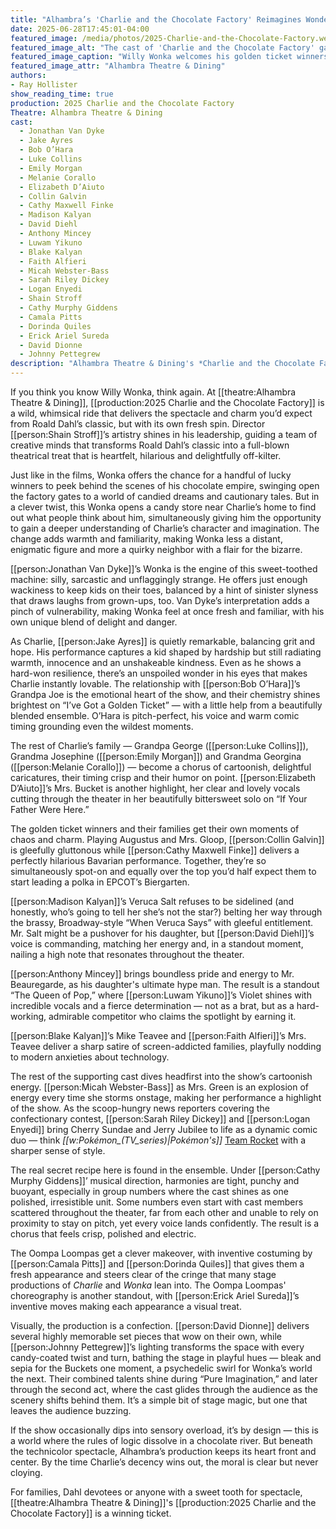 ```yaml
---
title: "Alhambra’s 'Charlie and the Chocolate Factory' Reimagines Wonder, Whimsy and Wackiness in a Candy-Coated Spectacle"
date: 2025-06-28T17:45:01-04:00
featured_image: /media/photos/2025-Charlie-and-the-Chocolate-Factory.webp
featured_image_alt: "The cast of 'Charlie and the Chocolate Factory' gathers around Willy Wonka under bright candy-colored lights at Alhambra Theatre & Dining."
featured_image_caption: "Willy Wonka welcomes his golden ticket winners — and their wildly varied guardians — into a world of pure imagination in *Charlie and the Chocolate Factory* at Alhambra Theatre & Dining."
featured_image_attr: "Alhambra Theatre & Dining" 
authors: 
- Ray Hollister
show_reading_time: true
production: 2025 Charlie and the Chocolate Factory
Theatre: Alhambra Theatre & Dining
cast:
  - Jonathan Van Dyke
  - Jake Ayres
  - Bob O’Hara
  - Luke Collins
  - Emily Morgan
  - Melanie Corallo
  - Elizabeth D’Aiuto
  - Collin Galvin
  - Cathy Maxwell Finke
  - Madison Kalyan
  - David Diehl
  - Anthony Mincey
  - Luwam Yikuno
  - Blake Kalyan
  - Faith Alfieri
  - Micah Webster-Bass
  - Sarah Riley Dickey
  - Logan Enyedi
  - Shain Stroff
  - Cathy Murphy Giddens
  - Camala Pitts
  - Dorinda Quiles
  - Erick Ariel Sureda
  - David Dionne
  - Johnny Pettegrew
description: "Alhambra Theatre & Dining's *Charlie and the Chocolate Factory* is a whimsical, heartfelt reimagining of Roald Dahl's classic, blending humor, charm and a fresh take on Willy Wonka."
---
```

If you think you know Willy Wonka, think again. At [[theatre:Alhambra Theatre & Dining]], [[production:2025 Charlie and the Chocolate Factory]] is a wild, whimsical ride that delivers the spectacle and charm you’d expect from Roald Dahl’s classic, but with its own fresh spin. Director [[person:Shain Stroff]]’s artistry shines in his leadership, guiding a team of creative minds that transforms Roald Dahl’s classic into a full-blown theatrical treat that is heartfelt, hilarious and delightfully off-kilter.

Just like in the films, Wonka offers the chance for a handful of lucky winners to peek behind the scenes of his chocolate empire, swinging open the factory gates to a world of candied dreams and cautionary tales. But in a clever twist, this Wonka opens a candy store near Charlie’s home to find out what people think about him, simultaneously giving him the opportunity to gain a deeper understanding of Charlie’s character and imagination. The change adds warmth and familiarity, making Wonka less a distant, enigmatic figure and more a quirky neighbor with a flair for the bizarre.

[[person:Jonathan Van Dyke]]’s Wonka is the engine of this sweet-toothed machine: silly, sarcastic and unflaggingly strange. He offers just enough wackiness to keep kids on their toes, balanced by a hint of sinister slyness that draws laughs from grown-ups, too. Van Dyke’s interpretation adds a pinch of vulnerability, making Wonka feel at once fresh and familiar, with his own unique blend of delight and danger.

As Charlie, [[person:Jake Ayres]] is quietly remarkable, balancing grit and hope. His performance captures a kid shaped by hardship but still radiating warmth, innocence and an unshakeable kindness. Even as he shows a hard-won resilience, there’s an unspoiled wonder in his eyes that makes Charlie instantly lovable. The relationship with [[person:Bob O’Hara]]’s Grandpa Joe is the emotional heart of the show, and their chemistry shines brightest on “I’ve Got a Golden Ticket” — with a little help from a beautifully blended ensemble. O’Hara is pitch-perfect, his voice and warm comic timing grounding even the wildest moments.

The rest of Charlie’s family — Grandpa George ([[person:Luke Collins]]), Grandma Josephine ([[person:Emily Morgan]]) and Grandma Georgina ([[person:Melanie Corallo]]) — become a chorus of cartoonish, delightful caricatures, their timing crisp and their humor on point. [[person:Elizabeth D’Aiuto]]’s Mrs. Bucket is another highlight, her clear and lovely vocals cutting through the theater in her beautifully bittersweet solo on “If Your Father Were Here.”

The golden ticket winners and their families get their own moments of chaos and charm. Playing Augustus and Mrs. Gloop, [[person:Collin Galvin]] is gleefully gluttonous while [[person:Cathy Maxwell Finke]] delivers a perfectly hilarious Bavarian performance. Together, they’re so simultaneously spot-on and equally over the top you’d half expect them to start leading a polka in EPCOT’s Biergarten.

[[person:Madison Kalyan]]’s Veruca Salt refuses to be sidelined (and honestly, who’s going to tell her she’s not the star?) belting her way through the brassy, Broadway-style “When Veruca Says” with gleeful entitlement. Mr. Salt might be a pushover for his daughter, but [[person:David Diehl]]’s voice is commanding, matching her energy and, in a standout moment, nailing a high note that resonates throughout the theater.

[[person:Anthony Mincey]] brings boundless pride and energy to Mr. Beauregarde, as his daughter's ultimate hype man. The result is a standout “The Queen of Pop,” where [[person:Luwam Yikuno]]’s Violet shines with incredible vocals and a fierce determination — not as a brat, but as a hard-working, admirable competitor who claims the spotlight by earning it.

[[person:Blake Kalyan]]’s Mike Teavee and [[person:Faith Alfieri]]’s Mrs. Teavee deliver a sharp satire of screen-addicted families, playfully nodding to modern anxieties about technology.

The rest of the supporting cast dives headfirst into the show’s cartoonish energy. [[person:Micah Webster-Bass]] as Mrs. Green is an explosion of energy every time she storms onstage, making her performance a highlight of the show. As the scoop-hungry news reporters covering the confectionary contest, [[person:Sarah Riley Dickey]] and [[person:Logan Enyedi]] bring Cherry Sundae and Jerry Jubilee to life as a dynamic comic duo — think *[[w:Pokémon_(TV_series)|Pokémon's]]* [Team Rocket](https://www.youtube.com/watch?v=fblkTPjj8Yg) with a sharper sense of style.

The real secret recipe here is found in the ensemble. Under [[person:Cathy Murphy Giddens]]’ musical direction, harmonies are tight, punchy and buoyant, especially in group numbers where the cast shines as one polished, irresistible unit. Some numbers even start with cast members scattered throughout the theater, far from each other and unable to rely on proximity to stay on pitch, yet every voice lands confidently. The result is a chorus that feels crisp, polished and electric.

The Oompa Loompas get a clever makeover, with inventive costuming by [[person:Camala Pitts]] and [[person:Dorinda Quiles]] that gives them a fresh appearance and steers clear of the cringe that many stage productions of *Charlie* and *Wonka* lean into. The Oompa Loompas' choreography is another standout, with [[person:Erick Ariel Sureda]]’s inventive moves making each appearance a visual treat.

Visually, the production is a confection. [[person:David Dionne]] delivers several highly memorable set pieces that wow on their own, while [[person:Johnny Pettegrew]]’s lighting transforms the space with every candy-coated twist and turn, bathing the stage in playful hues — bleak and sepia for the Buckets one moment, a psychedelic swirl for Wonka’s world the next. Their combined talents shine during “Pure Imagination,” and later through the second act, where the cast glides through the audience as the scenery shifts behind them. It’s a simple bit of stage magic, but one that leaves the audience buzzing.

If the show occasionally dips into sensory overload, it’s by design — this is a world where the rules of logic dissolve in a chocolate river. But beneath the technicolor spectacle, Alhambra’s production keeps its heart front and center. By the time Charlie’s decency wins out, the moral is clear but never cloying.

For families, Dahl devotees or anyone with a sweet tooth for spectacle, [[theatre:Alhambra Theatre & Dining]]'s [[production:2025 Charlie and the Chocolate Factory]] is a winning ticket.